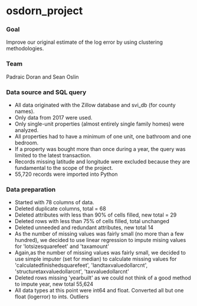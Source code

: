 # osdorn_project

### Goal 
Improve our original estimate of the log error by using clustering methodologies.

### Team 
Padraic Doran and Sean Oslin


### Data source and SQL query
- All data originated with the Zillow database and svi_db (for county names).
- Only data from 2017 were used. 
- Only single-unit properties (almost entirely single family homes) were analyzed.
- All properties had to have a minimum of one unit, one bathroom and one bedroom. 
- If a property was bought more than once during a year, the query was limited to the latest transaction.
- Records missing latitude and longitude were excluded because they are fundamental to the scope of the project. 
- 55,720 records were imported into Python

### Data preparation
- Started with 78 columns of data.
- Deleted duplicate columns, total = 68
- Deleted attributes with less than 90% of cells filled, new total = 29
- Deleted rows with less than 75% of cells filled, total unchanged
- Deleted unneeded and redundant attributes, new total 14
- As the number of missing values was fairly small (no more than a few hundred), we decided to use linear regression to impute mising values for 'lotsizesquarefeet' and 'taxamount'
- Again,as the number of missing values was fairly small, we decided to use simple imputer (set for median) to calculate missing values for 'calculatedfinishedsquarefeet', 'landtaxvaluedollarcnt', 'structuretaxvaluedollarcnt', 'taxvaluedollarcnt'
- Deleted rows missing 'yearbuilt' as we could not think of a good method to impute year, new total 55,624
- All data types at this point were int64 and float. Converted all but one float (logerror) to ints. 
Outliers